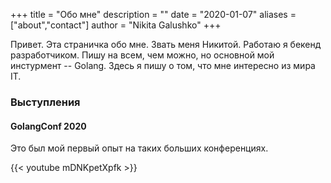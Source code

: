 +++
title = "Обо мне"
description = ""
date = "2020-01-07"
aliases = ["about","contact"]
author = "Nikita Galushko"
+++

Привет. Эта страничка обо мне. Звать меня Никитой. Работаю я бекенд разработчиком. Пишу на всем, чем можно, но основной мой инстурмент -- Golang.
Здесь я пишу о том, что мне интересно из мира IT.


### Выступления
#### GolangConf 2020
Это был мой первый опыт на таких больших конференциях.

{{< youtube mDNKpetXpfk >}}

